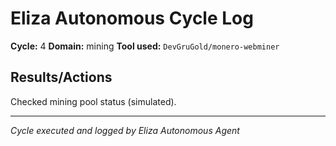 # Eliza Autonomous Cycle Log

**Cycle:** 4
**Domain:** mining
**Tool used:** `DevGruGold/monero-webminer`

## Results/Actions

Checked mining pool status (simulated).

---

_Cycle executed and logged by Eliza Autonomous Agent_
